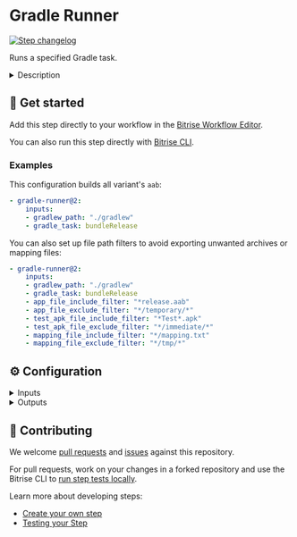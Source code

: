 # Gradle Runner

[![Step changelog](https://shields.io/github/v/release/bitrise-io/steps-gradle-runner?include_prereleases&label=changelog&color=blueviolet)](https://github.com/bitrise-io/steps-gradle-runner/releases)

Runs a specified Gradle task.

<details>
<summary>Description</summary>

The Step runs the specified Gradle task and copies the generated APK and AAB files into
the Bitrise Deploy Directory (`$BITRISE_DEPLOY_DIR`). It is capable of doing everything that you can do with Gradle on your own machine.

### Configuring the Step

To use this Step, you need at least two things:

* [Gradle Wrapper](https://docs.gradle.org/current/userguide/gradle_wrapper.html).
* A Gradle task that is correctly configured in your Gradle project.

The Step can run the specified task with the Gradle Wrapper. For the basic configuration:

1. Open the **Config** input group.
1. In the **Gradle task to run** input, add the task you want to run. Without an existing, valid task, the Step will fail.
1. Set the `gradlew` file path: this is the path where the Gradle Wrapper lives in your project. The path should be relative to the project's root.
1. Optionally, you can set a `build.gradle` file for the Step in the **Optional path to the gradle build file to use** input.

To configure exporting an APK or AAB file generated by the Step:

1. Open the **Export config** input group.
1. Filter the files you want the Step to export. You can filter:
   * APK and AAB files.
   * Test APK files.
   * Mapping files.
   Both exclude and include filters can be used. Each filter option can take multiple patterns, with each pattern on its own line in the input field.

### Troubleshooting

If the Step keeps failing because it can't download the dependencies, check the `repositories` section in your `build.gradle` file.
It's possible that one or more of the services listed there are down so we Bitrise can't connect to them to download the dependencies you need.

If you use a `build.gradle` file and get the error `Issue with input: GradleFile does not exist`, check the **Optional path to the gradle build file to use** input.
Remember, the path must be relative to the root of the repository.

### Useful links

* [Gradle Wrapper](https://docs.gradle.org/current/userguide/gradle_wrapper.html)
* [Caching Gradle](https://devcenter.bitrise.io/builds/caching/caching-gradle/)

### Related Steps

* [Generate Gradle Wrapper](https://www.bitrise.io/integrations/steps/generate-gradle-wrapper)
* [Gradle Unit Test](https://www.bitrise.io/integrations/steps/gradle-unit-test)
* [Android Build](https://www.bitrise.io/integrations/steps/android-build)
</details>

## 🧩 Get started

Add this step directly to your workflow in the [Bitrise Workflow Editor](https://devcenter.bitrise.io/steps-and-workflows/steps-and-workflows-index/).

You can also run this step directly with [Bitrise CLI](https://github.com/bitrise-io/bitrise).

### Examples

This configuration builds all variant's `aab`:

```yaml
- gradle-runner@2:
    inputs:
    - gradlew_path: "./gradlew"
    - gradle_task: bundleRelease
```
You can also set up file path filters to avoid exporting unwanted archives or mapping files:

```yaml
- gradle-runner@2:
    inputs:
    - gradlew_path: "./gradlew"
    - gradle_task: bundleRelease
    - app_file_include_filter: "*release.aab"
    - app_file_exclude_filter: "*/temporary/*"
    - test_apk_file_include_filter: "*Test*.apk"
    - test_apk_file_exclude_filter: "*/immediate/*"
    - mapping_file_include_filter: "*/mapping.txt"
    - mapping_file_exclude_filter: "*/tmp/*"
```


## ⚙️ Configuration

<details>
<summary>Inputs</summary>

| Key | Description | Flags | Default |
| --- | --- | --- | --- |
| `gradle_file` | Optional path to the Gradle build file to use. It should be relative to the root of the project.  |  | `$GRADLE_BUILD_FILE_PATH` |
| `gradle_task` | Gradle task to run. You can call `gradle tasks` or `gradle tasks --all` in your Gradle project directory to get the list of available tasks.  | required | `assemble` |
| `gradlew_path` | Using a Gradle Wrapper (gradlew) is required, as the wrapper ensures that the right Gradle version is installed and used for the build. You can find more information about the Gradle Wrapper (gradlew), and about how you can generate one in the official guide at: [https://docs.gradle.org/current/userguide/gradle_wrapper.html](https://docs.gradle.org/current/userguide/gradle_wrapper.html). The path should be relative to the repository root. For example, `./gradlew`, or if it is in a sub directory, `./sub/dir/gradlew`.  | required | `$GRADLEW_PATH` |
| `app_file_include_filter` | The Step will copy the generated APK and AAB files that match this filter into the Bitrise deploy directory. Seperate patterns with a newline. Example: Copy every APK and AAB file: ``` *.apk *.aab ``` Copy every APK file with a filename that contains `release`, like (`./app/build/outputs/apk/app-release-unsigned.apk`): ``` *release*.apk ```  |  | `*.apk *.aab ` |
| `app_file_exclude_filter` | One filter per line. The Step will NOT copy the generated APK and AAB files that match these filters into the Bitrise deploy directory. You can use this filter to avoid moving unaligned and/or unsigned APK and AAB files. If you specify an empty filter, every APK and AAB file (selected by `APK and AAB file include filter`) will be copied. Seperate patterns with a newline. Examples: Do not copy APK files with a filename that contains `unaligned`: ``` *unaligned*.apk ``` Do not copy APK files with a filename that contains `unaligned` and/or `Test`: ``` *unaligned*.apk *Test*.apk ```  |  | `*unaligned.apk *Test*.apk */intermediates/* ` |
| `test_apk_file_include_filter` | The Step will copy the generated apk files that match this filter into the Bitrise deploy directory.  Example: Copy every APK if its filename contains Test, like (./app/build/outputs/apk/app-debug-androidTest-unaligned.apk):  ``` *Test*.apk ```  |  | `*Test*.apk` |
| `test_apk_file_exclude_filter` | One filter per line. The Step will NOT copy the generated apk files that match this filters into the Bitrise deploy directory. You can use this filter to avoid moving unalinged and/or unsigned apk files. If you specify an empty filter, every APK file (selected by `apk_file_include_filter`) will be copied. Example: Do not copy the test APK file if its filename contains `unaligned`: ``` *unaligned*.apk ```  |  |  |
| `mapping_file_include_filter` | The Step will copy the generated mapping files that match this filter into the Bitrise deploy directory. If you specify an empty filter, no mapping files will be copied. Example:  Copy every mapping.txt file: ``` *mapping.txt ```  |  | `*/mapping.txt` |
| `mapping_file_exclude_filter` | The Step will **not** copy the generated mapping files that match this filter into the Bitrise deploy directory. You can use this input to avoid moving a beta mapping file, for example. If you specify an empty filter, every mapping file (selected by `mapping_file_include_filter`) will be copied. Example:  Do not copy any mapping.txt file that is in a `beta` directoy: ``` */beta/mapping.txt ```  |  | `*/tmp/*` |
| `cache_level` | `all` - will cache build-cache and dependencies `only_deps` - will cache dependencies only `none` - won't cache any of the above | required | `only_deps` |
| `gradle_options` | Flags added to the end of the Gradle call. You can use multiple options, separated by a space. Example: `--stacktrace --debug` If `--debug` or `-d` options are set then only the last 20 lines of the raw gradle output will be visible in the build log. The full raw output will be exported to the `$BITRISE_GRADLE_RAW_RESULT_TEXT_PATH` variable and will be added as a build artifact. |  | `--stacktrace` |
| `collect_metrics` | Enable Gradle metrics collection and send data to Bitrise.  |  | `no` |
</details>

<details>
<summary>Outputs</summary>

| Environment Variable | Description |
| --- | --- |
| `BITRISE_APK_PATH` | This output will include the path of the generated APK file, after filtering based on the filter inputs. If the build generates more than one APK file which fulfills the filter inputs this output will contain the last one's path. |
| `BITRISE_AAB_PATH` | This output will include the path of the generated AAB file, after filtering based on the filter inputs. If the build generates more than one AAB file which fulfills the filter inputs this output will contain the last one's path. |
| `BITRISE_TEST_APK_PATH` | This output will include the path of the generated test APK file, after filtering based on the filter inputs. If the build generates more than one APK file which fulfills the filter inputs this output will contain the last one's path. |
| `BITRISE_APK_PATH_LIST` | This output will include the paths of the generated APK files, after filtering based on the filter inputs. The paths are separated with `\|` character, eg: `app-armeabi-v7a-debug.apk\|app-mips-debug.apk\|app-x86-debug.apk` |
| `BITRISE_AAB_PATH_LIST` | This output will include the paths of the generated AAB files, after filtering based on the filter inputs. The paths are separated with `\|` character, eg: `app.aab\|app2.aab` |
| `BITRISE_MAPPING_PATH` | This output will include the path of the generated mapping.txt. If more than one mapping.txt exist in project this output will contain the last one's path. |
</details>

## 🙋 Contributing

We welcome [pull requests](https://github.com/bitrise-io/steps-gradle-runner/pulls) and [issues](https://github.com/bitrise-io/steps-gradle-runner/issues) against this repository.

For pull requests, work on your changes in a forked repository and use the Bitrise CLI to [run step tests locally](https://devcenter.bitrise.io/bitrise-cli/run-your-first-build/).

Learn more about developing steps:

- [Create your own step](https://devcenter.bitrise.io/contributors/create-your-own-step/)
- [Testing your Step](https://devcenter.bitrise.io/contributors/testing-and-versioning-your-steps/)
